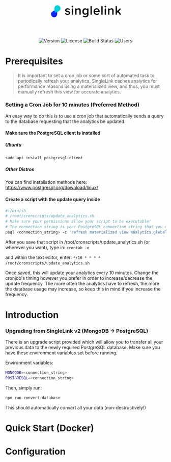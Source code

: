 <h1 align="center">
    <br>
    <br>
    <a href="https://singlelink.co"><img src="../editor/static/singlelink-brandmark.svg" width="225"/></a>
    <br>
    <br>
</h1>

<p align="center">
	<img src="https://img.shields.io/badge/beta-1.1.0-%2303d2d4" alt="Version">
	<img src="https://img.shields.io/badge/license-GPL-%236ab04c" alt="License"/>
	<img src="https://img.shields.io/badge/build-untested-%23eb4d4b" alt="Build Status"/>
	<img src="https://img.shields.io/badge/users-%3C10-%2330336b" alt="Users"/>
</p>

# Prerequisites
> It is important to set a cron job or some sort of automated task to periodically refresh your analytics.
> SingleLink caches analytics for performance reasons using a materialized view, and thus, you must manually refresh
> this view for accurate analytics.

### Setting a Cron Job for 10 minutes (Preferred Method)
An easy way to do this is to use a cron job that automatically sends a query to the database requesting that the analytics be updated.

#### Make sure the PostgreSQL client is installed
##### Ubuntu
`sudo apt install postgresql-client`

##### Other Distros
You can find installation methods here: https://www.postgresql.org/download/linux/

#### Create a script with the update query inside
```sh
#!/bin/sh
# /root/cronscripts/update_analytics.sh
# Make sure your permissions allow your script to be executable!
# The connection string is your PostgreSQL connection string that you use to connect to your database.
psql <connection_string> -c 'refresh materialized view analytics.global_stats'
```

After you save that script in /root/cronscripts/update_analytics.sh (or wherever you want), type in:
`crontab -e`

and within the text editor, enter:
`*/10 * * * * /root/cronscripts/update_analytics.sh`

Once saved, this will update your analytics every 10 minutes. Change the cronjob's timing however you prefer in order to increase/decrease the update frequency. The more often the analytics have to refresh, the more the database usage may increase, so keep this in mind if you increase the frequency.

# Introduction

### Upgrading from SingleLink v2 (MongoDB -> PostgreSQL)
There is an upgrade script provided which will allow you to transfer all your previous data to the newly required
PostgreSQL database. Make sure you have these environment variables set before running.

Environment variables:
```bash
MONGODB=<connection_string>
POSTGRESQL=<connection_string>
```

Then, simply run: 
```bash
npm run convert-database
```
This should automatically convert all your data (non-destructively!)

# Quick Start (Docker)

# Configuration
